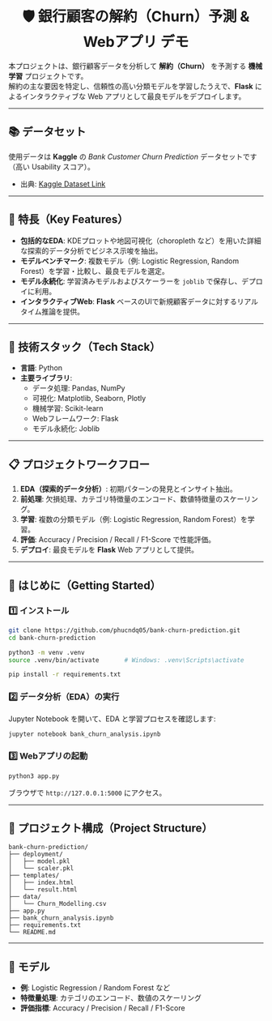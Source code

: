 <h1 align="center">🛡️ 銀行顧客の解約（Churn）予測 & Webアプリ デモ</h1>

本プロジェクトは、銀行顧客データを分析して **解約（Churn）** を予測する **機械学習** プロジェクトです。  
解約の主な要因を特定し、信頼性の高い分類モデルを学習したうえで、**Flask** によるインタラクティブな Web アプリとして最良モデルをデプロイします。

---

## 📚 データセット
使用データは **Kaggle** の *Bank Customer Churn Prediction* データセットです（高い Usability スコア）。  
- 出典: [Kaggle Dataset Link](https://www.kaggle.com)  

---

## 🚀 特長（Key Features）
- **包括的なEDA**: KDEプロットや地図可視化（choropleth など）を用いた詳細な探索的データ分析でビジネス示唆を抽出。  
- **モデルベンチマーク**: 複数モデル（例: Logistic Regression, Random Forest）を学習・比較し、最良モデルを選定。  
- **モデル永続化**: 学習済みモデルおよびスケーラーを `joblib` で保存し、デプロイに利用。  
- **インタラクティブWeb**: **Flask** ベースのUIで新規顧客データに対するリアルタイム推論を提供。

---

## 🧰 技術スタック（Tech Stack）
- **言語**: Python  
- **主要ライブラリ**:  
  - データ処理: Pandas, NumPy  
  - 可視化: Matplotlib, Seaborn, Plotly  
  - 機械学習: Scikit-learn  
  - Webフレームワーク: Flask  
  - モデル永続化: Joblib

---

## 📋 プロジェクトワークフロー
1. **EDA（探索的データ分析）**: 初期パターンの発見とインサイト抽出。  
2. **前処理**: 欠損処理、カテゴリ特徴量のエンコード、数値特徴量のスケーリング。  
3. **学習**: 複数の分類モデル（例: Logistic Regression, Random Forest）を学習。  
4. **評価**: Accuracy / Precision / Recall / F1-Score で性能評価。  
5. **デプロイ**: 最良モデルを **Flask** Web アプリとして提供。

---

## 🚀 はじめに（Getting Started）

### 1️⃣ インストール
```bash
git clone https://github.com/phucndq05/bank-churn-prediction.git
cd bank-churn-prediction

python3 -m venv .venv
source .venv/bin/activate       # Windows: .venv\Scripts\activate

pip install -r requirements.txt
```

### 2️⃣ データ分析（EDA）の実行
Jupyter Notebook を開いて、EDA と学習プロセスを確認します:
```bash
jupyter notebook bank_churn_analysis.ipynb
```

### 3️⃣ Webアプリの起動
```bash
python3 app.py
```
ブラウザで `http://127.0.0.1:5000` にアクセス。

---

## 📁 プロジェクト構成（Project Structure）
```
bank-churn-prediction/
├── deployment/
│   ├── model.pkl
│   └── scaler.pkl
├── templates/
│   ├── index.html
│   └── result.html
├── data/
│   └── Churn_Modelling.csv
├── app.py
├── bank_churn_analysis.ipynb
├── requirements.txt
└── README.md
```

---

## 🤖 モデル
- **例**: Logistic Regression / Random Forest など  
- **特徴量処理**: カテゴリのエンコード、数値のスケーリング  
- **評価指標**: Accuracy / Precision / Recall / F1-Score


